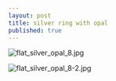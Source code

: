 ```yaml
---
layout: post
title: silver ring with opal
published: true
---
```

![flat_silver_opal_8.jpg]({{site.baseurl}}/images/jewelry/rings/flat_silver_opal_8.jpg)
<!--more-->

![flat_silver_opal_8-2.jpg]({{site.baseurl}}/images/jewelry/rings/flat_silver_opal_8-2.jpg)
